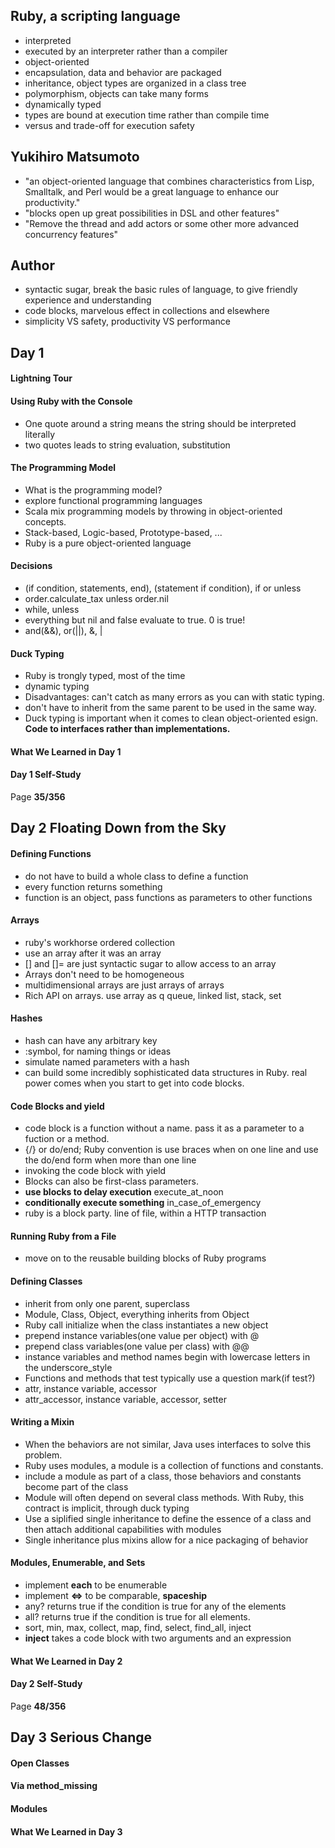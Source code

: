 ## Ruby, a scripting language
* interpreted
 * executed by an interpreter rather than a compiler
* object-oriented
 * encapsulation, data and behavior are packaged
 * inheritance, object types are organized in a class tree
 * polymorphism, objects can take many forms
* dynamically typed
 * types are bound at execution time rather than compile time
 * versus and trade-off for execution safety

## Yukihiro Matsumoto
* "an object-oriented language that combines characteristics from Lisp, Smalltalk, and Perl would be a great language to enhance our productivity."
* "blocks open up great possibilities in DSL and other features"
* "Remove the thread and add actors  or some other more advanced concurrency features"

## Author
* syntactic sugar, break the basic rules of language, to give friendly experience and understanding
* code blocks, marvelous effect in collections and elsewhere
* simplicity VS safety, productivity VS performance

## Day 1

#### Lightning Tour

#### Using Ruby with the Console
* One quote around a string means the string should be interpreted literally
* two quotes leads to string evaluation, substitution

#### The Programming Model
* What is the programming model?
* explore functional programming languages
* Scala mix programming models by throwing in object-oriented concepts.
* Stack-based, Logic-based, Prototype-based, ...
* Ruby is a pure object-oriented language

#### Decisions
* (if condition, statements, end), (statement if condition), if or unless
 * order.calculate_tax unless order.nil
* while, unless
* everything but nil and false evaluate to true. 0 is true!
* and(&&), or(||), &, |

#### Duck Typing
* Ruby is trongly typed, most of the time
* dynamic typing
 * Disadvantages: can't catch as many errors as you can with static typing.
 * don't have to inherit from the same parent to be used in the same way. 
* Duck typing is important when it comes to clean object-oriented esign. **Code to interfaces rather than implementations.**

#### What We Learned in Day 1

#### Day 1 Self-Study

Page **35/356**

## Day 2 Floating Down from the Sky

#### Defining Functions
* do not have to build a whole class to define a function
* every function returns something
* function is an object, pass functions as parameters to other functions

#### Arrays
 * ruby's workhorse ordered collection
 * use an array after it was an array
 * [] and []= are just syntactic sugar to allow access to an array
 * Arrays don't need to be homogeneous
 * multidimensional arrays are just arrays of arrays
 * Rich API on arrays. use array as q queue, linked list, stack, set

#### Hashes
 * hash can have any arbitrary key
 * :symbol, for naming things or ideas
 * simulate named parameters with a hash
 * can build some incredibly sophisticated data structures in Ruby. real power comes when you start to get into code blocks.

#### Code Blocks and yield
 * code block is a function without a name. pass it as a parameter to a fuction or a method.
 * {/} or do/end; Ruby convention is use braces when on one line and use the do/end form when more than one line
 * invoking the code block with yield
 * Blocks can also be first-class parameters. 
 * **use blocks to delay execution** execute_at_noon
 * **conditionally execute something** in_case_of_emergency
 * ruby is a block party. line of file, within a HTTP transaction

#### Running Ruby from a File
* move on to the reusable building blocks of Ruby programs

#### Defining Classes
* inherit from only one parent, superclass
* Module, Class, Object, everything inherits from Object
* Ruby call initialize when the class instantiates a new object
* prepend instance variables(one value per object) with @
* prepend class variables(one value per class) with @@
* instance variables and method names begin with lowercase letters in the underscore_style
* Functions and methods that test typically use a question mark(if test?)
* attr, instance variable, accessor
* attr_accessor, instance variable, accessor, setter

#### Writing a Mixin
* When the behaviors are not similar, Java uses interfaces to solve this problem.
* Ruby uses modules, a module is a collection of functions and constants.
* include a module as part of a class, those behaviors and constants become part of the class
* Module will often depend on several class methods. With Ruby, this contract is implicit, through duck typing
* Use a siplified single inheritance to define the essence of a class and then attach additional capabilities with modules
* Single inheritance plus mixins allow for a nice packaging of behavior

#### Modules, Enumerable, and Sets
* implement **each** to be enumerable
* implement **<=>** to be comparable, **spaceship**
* any? returns true if the condition is true for any of the elements
* all? returns true if the condition is true for all elements.
* sort, min, max, collect, map, find, select, find_all, inject
* **inject** takes a code block with two arguments and an expression

#### What We Learned in Day 2

#### Day 2 Self-Study
Page **48/356**

## Day 3 Serious Change

#### Open Classes

#### Via method_missing

#### Modules

#### What We Learned in Day 3





















